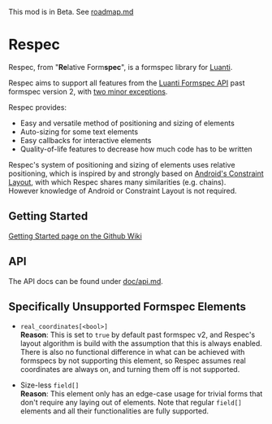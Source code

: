 This mod is in Beta. See [roadmap.md](https://github.com/ZenonSeth/respec/blob/main/roadmap.md)

# Respec
Respec, from "**Re**lative Form**spec**", is a formspec library for [Luanti](https://www.luanti.org).

Respec aims to support all features from the [Luanti Formspec API](https://github.com/luanti-org/luanti/blob/master/doc/lua_api.md#formspec) past formspec version 2, with [two minor exceptions](#specifically-unsupported-formspec-elements).

Respec provides:
- Easy and versatile method of positioning and sizing of elements
- Auto-sizing for some text elements
- Easy callbacks for interactive elements
- Quality-of-life features to decrease how much code has to be written

Respec's system of positioning and sizing of elements uses relative positioning, which is inspired by and strongly based on [Android's Constraint Layout](https://developer.android.com/develop/ui/views/layout/constraint-layout), with which Respec shares many similarities (e.g. chains).<br>
However knowledge of Android or Constraint Layout is not required.

## Getting Started
[Getting Started page on the Github Wiki](https://github.com/ZenonSeth/respec/wiki)

## API

The API docs can be found under [doc/api.md](https://github.com/ZenonSeth/respec/blob/main/doc/api.md).

## Specifically Unsupported Formspec Elements
- `real_coordinates[<bool>]`<br>
  **Reason**: This is set to `true` by default past formspec v2, and Respec's layout algorithm is build
  with the assumption that this is always enabled. There is also no functional difference in what can be achieved with formspecs by not supporting this element, so Respec assumes real coordinates are always on, and turning them off is not supported.

- Size-less `field[]`<br>
  **Reason**: This element only has an edge-case usage for trivial forms that don't require any laying out of elements. Note that regular `field[]` elements and all their functionalities are fully supported.
